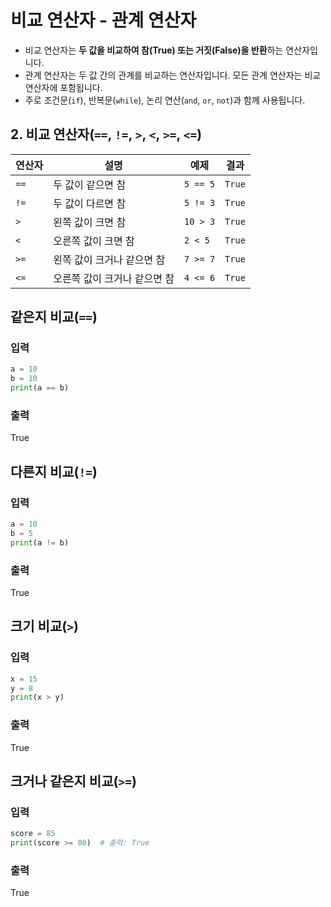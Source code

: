 # 비교 연산자 - 관계 연산자
- 비교 연산자는 **두 값을 비교하여 참(True) 또는 거짓(False)을 반환**하는 연산자입니다. 
- 관계 연산자는 두 값 간의 관계를 비교하는 연산자입니다. 모든 관계 연산자는 비교 연산자에 포함됩니다.
- 주로 조건문(`if`), 반복문(`while`), 논리 연산(`and`, `or`, `not`)과 함께 사용됩니다.

## 2. 비교 연산자(`==`, `!=`, `>`, `<`, `>=`, `<=`)
| 연산자 | 설명 | 예제 | 결과 |
|--------|------------|-----------------|-------|
| `==` | 두 값이 같으면 참 | `5 == 5` | `True` |
| `!=` | 두 값이 다르면 참 | `5 != 3` | `True` |
| `>` | 왼쪽 값이 크면 참 | `10 > 3` | `True` |
| `<` | 오른쪽 값이 크면 참 | `2 < 5` | `True` |
| `>=` | 왼쪽 값이 크거나 같으면 참 | `7 >= 7` | `True` |
| `<=` | 오른쪽 값이 크거나 같으면 참 | `4 <= 6` | `True` |

## 같은지 비교(`==`)
### 입력
```python
a = 10
b = 10
print(a == b)
```
### 출력
True

## 다른지 비교(`!=`)
### 입력
```python
a = 10
b = 5
print(a != b) 
```
### 출력
True

## 크기 비교(`>`)
### 입력
```python
x = 15
y = 8
print(x > y) 
```
### 출력
True

## 크거나 같은지 비교(`>=`)
### 입력
```python
score = 85
print(score >= 80)  # 출력: True
```
### 출력
True

